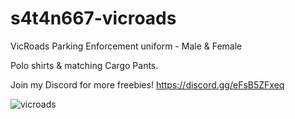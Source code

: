 # s4t4n667-vicroads
VicRoads Parking Enforcement uniform - Male &amp; Female

Polo shirts & matching Cargo Pants.

Join my Discord for more freebies!
https://discord.gg/eFsB5ZFxeq

![vicroads](https://github.com/user-attachments/assets/2206f40f-1816-45be-9348-bc762a026250)
